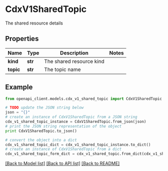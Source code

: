# CdxV1SharedTopic

The shared resource details

## Properties
Name | Type | Description | Notes
------------ | ------------- | ------------- | -------------
**kind** | **str** | The shared resource kind | 
**topic** | **str** | The topic name | 

## Example

```python
from openapi_client.models.cdx_v1_shared_topic import CdxV1SharedTopic

# TODO update the JSON string below
json = "{}"
# create an instance of CdxV1SharedTopic from a JSON string
cdx_v1_shared_topic_instance = CdxV1SharedTopic.from_json(json)
# print the JSON string representation of the object
print CdxV1SharedTopic.to_json()

# convert the object into a dict
cdx_v1_shared_topic_dict = cdx_v1_shared_topic_instance.to_dict()
# create an instance of CdxV1SharedTopic from a dict
cdx_v1_shared_topic_form_dict = cdx_v1_shared_topic.from_dict(cdx_v1_shared_topic_dict)
```
[[Back to Model list]](../ccloud/README.md#documentation-for-models) [[Back to API list]](../ccloud/README.md#documentation-for-api-endpoints) [[Back to README]](../ccloud/README.md)


